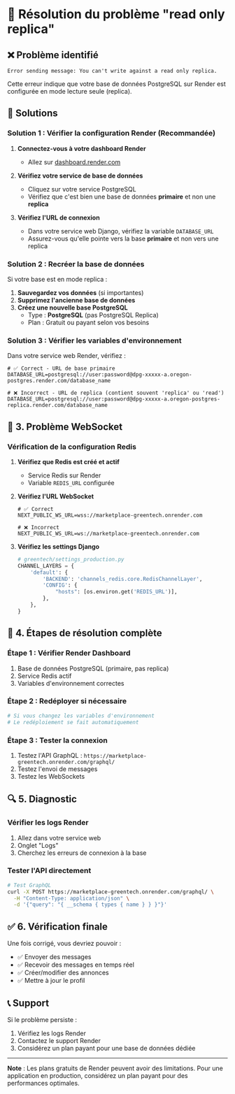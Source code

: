 # 🔧 Résolution du problème "read only replica"

## ❌ **Problème identifié**

```
Error sending message: You can't write against a read only replica.
```

Cette erreur indique que votre base de données PostgreSQL sur Render est configurée en mode lecture seule (replica).

## 🎯 **Solutions**

### **Solution 1 : Vérifier la configuration Render (Recommandée)**

1. **Connectez-vous à votre dashboard Render**
   - Allez sur [dashboard.render.com](https://dashboard.render.com)

2. **Vérifiez votre service de base de données**
   - Cliquez sur votre service PostgreSQL
   - Vérifiez que c'est bien une base de données **primaire** et non une **replica**

3. **Vérifiez l'URL de connexion**
   - Dans votre service web Django, vérifiez la variable `DATABASE_URL`
   - Assurez-vous qu'elle pointe vers la base **primaire** et non vers une replica

### **Solution 2 : Recréer la base de données**

Si votre base est en mode replica :

1. **Sauvegardez vos données** (si importantes)
2. **Supprimez l'ancienne base de données**
3. **Créez une nouvelle base PostgreSQL**
   - Type : **PostgreSQL** (pas PostgreSQL Replica)
   - Plan : Gratuit ou payant selon vos besoins

### **Solution 3 : Vérifier les variables d'environnement**

Dans votre service web Render, vérifiez :

```env
# ✅ Correct - URL de base primaire
DATABASE_URL=postgresql://user:password@dpg-xxxxx-a.oregon-postgres.render.com/database_name

# ❌ Incorrect - URL de replica (contient souvent 'replica' ou 'read')
DATABASE_URL=postgresql://user:password@dpg-xxxxx-a.oregon-postgres-replica.render.com/database_name
```

## 🔧 **3. Problème WebSocket**

### **Vérification de la configuration Redis**

1. **Vérifiez que Redis est créé et actif**
   - Service Redis sur Render
   - Variable `REDIS_URL` configurée

2. **Vérifiez l'URL WebSocket**
   ```env
   # ✅ Correct
   NEXT_PUBLIC_WS_URL=wss://marketplace-greentech.onrender.com
   
   # ❌ Incorrect
   NEXT_PUBLIC_WS_URL=ws://marketplace-greentech.onrender.com
   ```

3. **Vérifiez les settings Django**
   ```python
   # greentech/settings_production.py
   CHANNEL_LAYERS = {
       'default': {
           'BACKEND': 'channels_redis.core.RedisChannelLayer',
           'CONFIG': {
               "hosts": [os.environ.get('REDIS_URL')],
           },
       },
   }
   ```

## 🚀 **4. Étapes de résolution complète**

### **Étape 1 : Vérifier Render Dashboard**
1. Base de données PostgreSQL (primaire, pas replica)
2. Service Redis actif
3. Variables d'environnement correctes

### **Étape 2 : Redéployer si nécessaire**
```bash
# Si vous changez les variables d'environnement
# Le redéploiement se fait automatiquement
```

### **Étape 3 : Tester la connexion**
1. Testez l'API GraphQL : `https://marketplace-greentech.onrender.com/graphql/`
2. Testez l'envoi de messages
3. Testez les WebSockets

## 🔍 **5. Diagnostic**

### **Vérifier les logs Render**
1. Allez dans votre service web
2. Onglet "Logs"
3. Cherchez les erreurs de connexion à la base

### **Tester l'API directement**
```bash
# Test GraphQL
curl -X POST https://marketplace-greentech.onrender.com/graphql/ \
  -H "Content-Type: application/json" \
  -d '{"query": "{ __schema { types { name } } }"}'
```

## ✅ **6. Vérification finale**

Une fois corrigé, vous devriez pouvoir :
- ✅ Envoyer des messages
- ✅ Recevoir des messages en temps réel
- ✅ Créer/modifier des annonces
- ✅ Mettre à jour le profil

## 📞 **Support**

Si le problème persiste :
1. Vérifiez les logs Render
2. Contactez le support Render
3. Considérez un plan payant pour une base de données dédiée

---

**Note** : Les plans gratuits de Render peuvent avoir des limitations. Pour une application en production, considérez un plan payant pour des performances optimales.
